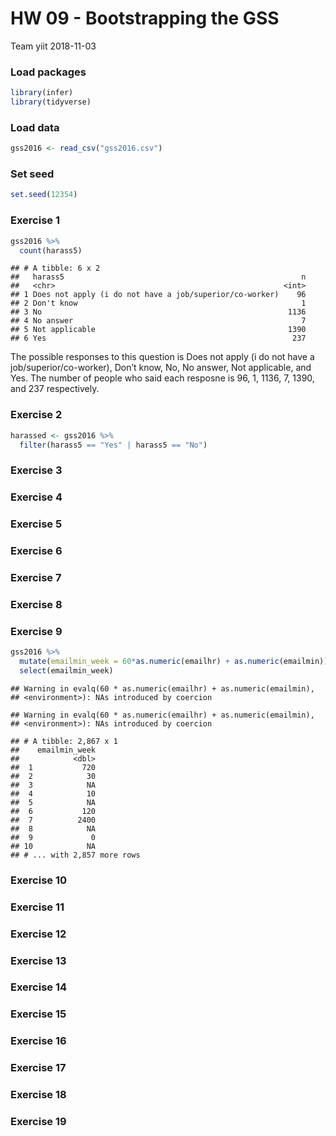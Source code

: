 HW 09 - Bootstrapping the GSS
================
Team yiit
2018-11-03

### Load packages

``` r
library(infer)
library(tidyverse)
```

### Load data

``` r
gss2016 <- read_csv("gss2016.csv")
```

### Set seed

``` r
set.seed(12354)
```

### Exercise 1

``` r
gss2016 %>%
  count(harass5)
```

    ## # A tibble: 6 x 2
    ##   harass5                                                     n
    ##   <chr>                                                   <int>
    ## 1 Does not apply (i do not have a job/superior/co-worker)    96
    ## 2 Don't know                                                  1
    ## 3 No                                                       1136
    ## 4 No answer                                                   7
    ## 5 Not applicable                                           1390
    ## 6 Yes                                                       237

The possible responses to this question is Does not apply (i do not have
a job/superior/co-worker), Don’t know, No, No answer, Not applicable,
and Yes. The number of people who said each resposne is 96, 1, 1136, 7,
1390, and 237 respectively.

### Exercise 2

``` r
harassed <- gss2016 %>%
  filter(harass5 == "Yes" | harass5 == "No")
```

### Exercise 3

### Exercise 4

### Exercise 5

### Exercise 6

### Exercise 7

### Exercise 8

### Exercise 9

``` r
gss2016 %>%
  mutate(emailmin_week = 60*as.numeric(emailhr) + as.numeric(emailmin)) %>%
  select(emailmin_week)
```

    ## Warning in evalq(60 * as.numeric(emailhr) + as.numeric(emailmin),
    ## <environment>): NAs introduced by coercion
    
    ## Warning in evalq(60 * as.numeric(emailhr) + as.numeric(emailmin),
    ## <environment>): NAs introduced by coercion

    ## # A tibble: 2,867 x 1
    ##    emailmin_week
    ##            <dbl>
    ##  1           720
    ##  2            30
    ##  3            NA
    ##  4            10
    ##  5            NA
    ##  6           120
    ##  7          2400
    ##  8            NA
    ##  9             0
    ## 10            NA
    ## # ... with 2,857 more rows

### Exercise 10

### Exercise 11

### Exercise 12

### Exercise 13

### Exercise 14

### Exercise 15

### Exercise 16

### Exercise 17

### Exercise 18

### Exercise 19

